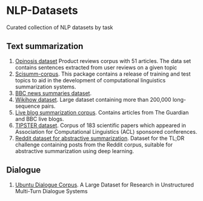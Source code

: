 # NLP-Datasets
Curated collection of NLP datasets by task

## Text summarization

1. [Opinosis dataset](https://github.com/kavgan/opinosis) Product reviews corpus with 51 articles. The data set contains sentences extracted from user reviews on a given topic
2. [Scisumm-corpus](https://github.com/WING-NUS/scisumm-corpus). This package contains a release of training and test topics to aid in the development of computational linguistics summarization systems.
3. [BBC news summaries dataset](https://www.kaggle.com/pariza/bbc-news-summary/data). 
4. [Wikihow dataset](https://github.com/mahnazkoupaee/WikiHow-Dataset). Large dataset containing more than 200,000 long-sequence pairs.
5. [Live blog summarization corpus](https://github.com/UKPLab/lrec2018-live-blog-corpus). Contains articles from The Guardian and BBC live blogs.
6. [TIPSTER dataset](https://www-nlpir.nist.gov/related_projects/tipster_summac/cmp_lg.html). Corpus of 183 scientific papers which appeared in Association for Computational Linguistics (ACL) sponsored conferences.
7. [Reddit dataset for abstractive summarization](https://zenodo.org/record/1168855#.XPWC5tNKihc). Dataset for the TL;DR challenge containing posts from the Reddit corpus, suitable for abstractive summarization using deep learning.

## Dialogue 

1. [Ubuntu Dialogue Corpus](https://github.com/rkadlec/ubuntu-ranking-dataset-creator). A Large Dataset for Research in Unstructured Multi-Turn Dialogue Systems

